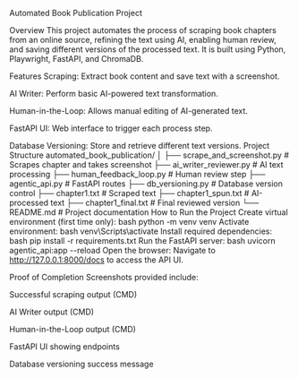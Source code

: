Automated Book Publication Project

Overview
This project automates the process of scraping book chapters from an online source, refining the text using AI, enabling human review, and saving different versions of the processed text.
It is built using Python, Playwright, FastAPI, and ChromaDB.

 Features
 Scraping: Extract book content and save text with a screenshot.

 AI Writer: Perform basic AI-powered text transformation.

 Human-in-the-Loop: Allows manual editing of AI-generated text.

 FastAPI UI: Web interface to trigger each process step.

 Database Versioning: Store and retrieve different text versions.
 Project Structure
 automated_book_publication/
│
├── scrape_and_screenshot.py   # Scrapes chapter and takes screenshot
├── ai_writer_reviewer.py      # AI text processing
├── human_feedback_loop.py     # Human review step
├── agentic_api.py             # FastAPI routes
├── db_versioning.py           # Database version control
├── chapter1.txt               # Scraped text
├── chapter1_spun.txt          # AI-processed text
├── chapter1_final.txt         # Final reviewed version
└── README.md                  # Project documentation
How to Run the Project
Create virtual environment (first time only):
bash
python -m venv venv
Activate environment:
bash
venv\Scripts\activate
Install required dependencies:
bash
pip install -r requirements.txt
Run the FastAPI server:
bash
uvicorn agentic_api:app --reload
Open the browser:
Navigate to http://127.0.0.1:8000/docs to access the API UI.

Proof of Completion
Screenshots provided include:

Successful scraping output (CMD)

AI Writer output (CMD)

Human-in-the-Loop output (CMD)

FastAPI UI showing endpoints

Database versioning success message
